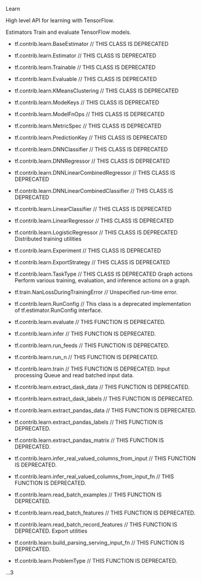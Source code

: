 Learn 

High level API for learning with TensorFlow.

Estimators
Train and evaluate TensorFlow models.

* tf.contrib.learn.BaseEstimator // THIS CLASS IS DEPRECATED
* tf.contrib.learn.Estimator // THIS CLASS IS DEPRECATED
* tf.contrib.learn.Trainable // THIS CLASS IS DEPRECATED
* tf.contrib.learn.Evaluable // THIS CLASS IS DEPRECATED
* tf.contrib.learn.KMeansClustering // THIS CLASS IS DEPRECATED
* tf.contrib.learn.ModeKeys // THIS CLASS IS DEPRECATED
* tf.contrib.learn.ModelFnOps //  THIS CLASS IS DEPRECATED
* tf.contrib.learn.MetricSpec //  THIS CLASS IS DEPRECATED
* tf.contrib.learn.PredictionKey // THIS CLASS IS DEPRECATED
* tf.contrib.learn.DNNClassifier // THIS CLASS IS DEPRECATED
* tf.contrib.learn.DNNRegressor //  THIS CLASS IS DEPRECATED
* tf.contrib.learn.DNNLinearCombinedRegressor //  THIS CLASS IS DEPRECATED
* tf.contrib.learn.DNNLinearCombinedClassifier //  THIS CLASS IS DEPRECATED
* tf.contrib.learn.LinearClassifier //  THIS CLASS IS DEPRECATED
* tf.contrib.learn.LinearRegressor // THIS CLASS IS DEPRECATED
* tf.contrib.learn.LogisticRegressor // THIS CLASS IS DEPRECATED
Distributed training utilities
* tf.contrib.learn.Experiment // THIS CLASS IS DEPRECATED
* tf.contrib.learn.ExportStrategy // THIS CLASS IS DEPRECATED
* tf.contrib.learn.TaskType //  THIS CLASS IS DEPRECATED
Graph actions
Perform various training, evaluation, and inference actions on a graph.

* tf.train.NanLossDuringTrainingError // Unspecified run-time error.
* tf.contrib.learn.RunConfig // This class is a deprecated implementation of tf.estimator.RunConfig interface.
* tf.contrib.learn.evaluate // THIS FUNCTION IS DEPRECATED.
* tf.contrib.learn.infer // THIS FUNCTION IS DEPRECATED.
* tf.contrib.learn.run_feeds // THIS FUNCTION IS DEPRECATED.
* tf.contrib.learn.run_n // THIS FUNCTION IS DEPRECATED.
* tf.contrib.learn.train // THIS FUNCTION IS DEPRECATED.
Input processing
Queue and read batched input data.

* tf.contrib.learn.extract_dask_data // THIS FUNCTION IS DEPRECATED.
* tf.contrib.learn.extract_dask_labels // THIS FUNCTION IS DEPRECATED.
* tf.contrib.learn.extract_pandas_data // THIS FUNCTION IS DEPRECATED.
* tf.contrib.learn.extract_pandas_labels // THIS FUNCTION IS DEPRECATED.
* tf.contrib.learn.extract_pandas_matrix // THIS FUNCTION IS DEPRECATED.
* tf.contrib.learn.infer_real_valued_columns_from_input // THIS FUNCTION IS DEPRECATED.
* tf.contrib.learn.infer_real_valued_columns_from_input_fn // THIS FUNCTION IS DEPRECATED.
* tf.contrib.learn.read_batch_examples // THIS FUNCTION IS DEPRECATED.
* tf.contrib.learn.read_batch_features // THIS FUNCTION IS DEPRECATED.
* tf.contrib.learn.read_batch_record_features // THIS FUNCTION IS DEPRECATED.
Export utilities

* tf.contrib.learn.build_parsing_serving_input_fn // THIS FUNCTION IS DEPRECATED.
* tf.contrib.learn.ProblemType // THIS FUNCTION IS DEPRECATED.

...3